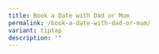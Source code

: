 ```yaml
---
title: Book a Date with Dad or Mum
permalink: /book-a-date-with-dad-or-mum/
variant: tiptap
description: ""
---
```

